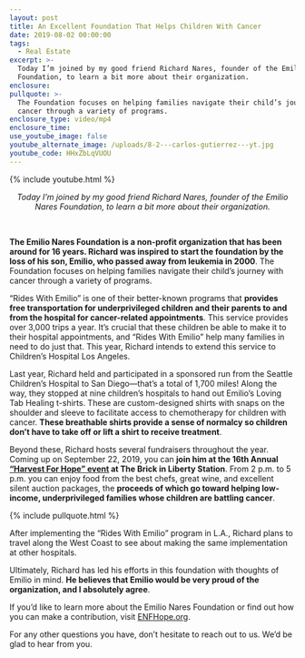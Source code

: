 ```yaml
---
layout: post
title: An Excellent Foundation That Helps Children With Cancer
date: 2019-08-02 00:00:00
tags:
  - Real Estate
excerpt: >-
  Today I’m joined by my good friend Richard Nares, founder of the Emilio Nares
  Foundation, to learn a bit more about their organization.
enclosure:
pullquote: >-
  The Foundation focuses on helping families navigate their child’s journey with
  cancer through a variety of programs.
enclosure_type: video/mp4
enclosure_time:
use_youtube_image: false
youtube_alternate_image: /uploads/8-2---carlos-gutierrez---yt.jpg
youtube_code: HHxZbLqVUOU
---
```


{% include youtube.html %}

<center><em>Today I&rsquo;m joined by my good friend Richard Nares, founder of the Emilio Nares Foundation, to learn a bit more about their organization.</em></center>

&nbsp;

**The Emilio Nares Foundation is a non-profit organization that has been around for 16 years. Richard was inspired to start the foundation by the loss of his son, Emilio, who passed away from leukemia in 2000**. The Foundation focuses on helping families navigate their child’s journey with cancer through a variety of programs.

“Rides With Emilio” is one of their better-known programs that **provides free transportation for underprivileged children and their parents to and from the hospital for cancer-related appointments**. This service provides over 3,000 trips a year. It’s crucial that these children be able to make it to their hospital appointments, and “Rides With Emilio” help many families in need to do just that. This year, Richard intends to extend this service to Children’s Hospital Los Angeles.

Last year, Richard held and participated in a sponsored run from the Seattle Children’s Hospital to San Diego—that’s a total of 1,700 miles\! Along the way, they stopped at nine children’s hospitals to hand out Emilio’s Loving Tab Healing t-shirts. These are custom-designed shirts with snaps on the shoulder and sleeve to facilitate access to chemotherapy for children with cancer. **These breathable shirts provide a sense of normalcy so children don’t have to take off or lift a shirt to receive treatment**.

Beyond these, Richard hosts several fundraisers throughout the year. Coming up on September 22, 2019, you can **join him at the 16th Annual <u><a target="_blank" href="https://www.classy.org/event/16th-annual-harvest-for-hope/e221563">&ldquo;Harvest For Hope&rdquo; event</a></u> at The Brick in Liberty Station**. From 2 p.m. to 5 p.m. you can enjoy food from the best chefs, great wine, and excellent silent auction packages, the **proceeds of which go toward helping low-income, underprivileged families whose children are battling cancer**.

{% include pullquote.html %}

After implementing the “Rides With Emilio” program in L.A., Richard plans to travel along the West Coast to see about making the same implementation at other hospitals.

Ultimately, Richard has led his efforts in this foundation with thoughts of Emilio in mind. **He believes that Emilio would be very proud of the organization, and I absolutely agree**.

If you’d like to learn more about the Emilio Nares Foundation or find out how you can make a contribution, visit <u><a target="_blank" href="https://enfhope.org/">ENFHope.org</a></u>.

For any other questions you have, don’t hesitate to reach out to us. We’d be glad to hear from you.